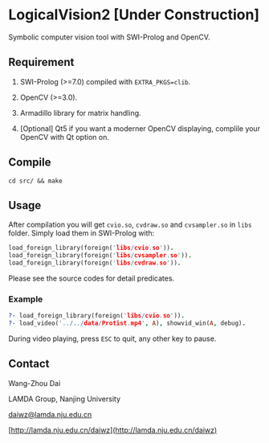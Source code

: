# LogicalVision2 [Under Construction] #

Symbolic computer vision tool with SWI-Prolog and OpenCV.

## Requirement ##

1. SWI-Prolog (>=7.0) compiled with `EXTRA_PKGS=clib`.

2. OpenCV (>=3.0).

3. Armadillo library for matrix handling.

4. [Optional] Qt5 if you want a moderner OpenCV displaying, complile your OpenCV with Qt option on.

## Compile ##

`cd src/ && make`

## Usage ##

After compilation you will get `cvio.so`, `cvdraw.so` and `cvsampler.so` in `libs` folder. Simply load them in SWI-Prolog with:

```prolog
load_foreign_library(foreign('libs/cvio.so')).
load_foreign_library(foreign('libs/cvsampler.so')).
load_foreign_library(foreign('libs/cvdraw.so')).
```

Please see the source codes for detail predicates.

### Example ###

```prolog
?- load_foreign_library(foreign('libs/cvio.so')).
?- load_video('../../data/Protist.mp4', A), showvid_win(A, debug).
```

During video playing, press `ESC` to quit, any other key to pause.

## Contact ##

Wang-Zhou Dai

LAMDA Group, Nanjing University

[daiwz@lamda.nju.edu.cn](mailto:daiwz@lamda.nju.edu.cn)

[http://lamda.nju.edu.cn/daiwz](http://lamda.nju.edu.cn/daiwz)

